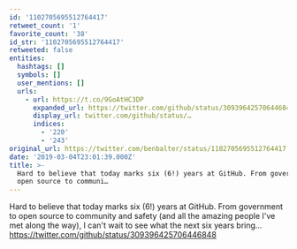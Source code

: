 ```yaml
---
id: '1102705695512764417'
retweet_count: '1'
favorite_count: '38'
id_str: '1102705695512764417'
retweeted: false
entities:
  hashtags: []
  symbols: []
  user_mentions: []
  urls:
    - url: https://t.co/9GoAtHC3DP
      expanded_url: https://twitter.com/github/status/309396425706446848
      display_url: twitter.com/github/status/…
      indices:
        - '220'
        - '243'
original_url: https://twitter.com/benbalter/status/1102705695512764417
date: '2019-03-04T23:01:39.000Z'
title: >-
  Hard to believe that today marks six (6!) years at GitHub. From government to
  open source to communi…
---
```


Hard to believe that today marks six (6!) years at GitHub. From government to open source to community and safety (and all the amazing people I've met along the way), I can't wait to see what the next six years bring... https://twitter.com/github/status/309396425706446848